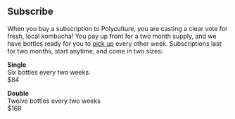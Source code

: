 <h2 class="title gray" id="subscribe"><b>Subscribe</b></h2>

When you buy a subscription to Polyculture, you are casting a clear vote for fresh, local kombucha! You pay up front for a two month supply, and we have bottles ready for you to [pick up](#pickup) every other week. Subscriptions last for two months, start anytime, and come in two sizes:

**Single**  
Six bottles every two weeks.  
$84

**Double**  
Twelve bottles every two weeks  
$168

<!-- [Payment plans?] -->